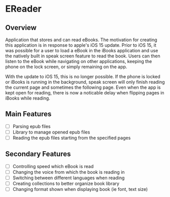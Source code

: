 # EReader
## Overview
Application that stores and can read eBooks. The motivation for creating this application is in response to apple's iOS 15 update. Prior to iOS 15, it was possible for a user to load a eBook in the iBooks application and use the natively built in speak screen feature to read the book. Users can then listen to the eBook while navigating on other applications, keeping the phone on the lock screen, or simply remaining on the app.

With the update to iOS 15, this is no longer possible. If the phone is locked or iBooks is running in the background, speak screen will only finish reading the current page and sometimes the following page. Even when the app is kept open for reading, there is now a noticable delay when flipping pages in iBooks while reading.

## Main Features
 - [ ] Parsing epub files
 - [ ] Library to manage opened epub files
 - [ ] Reading the epub files starting from the specified pages

## Secondary Features
 - [ ] Controlling speed which eBook is read
 - [ ] Changing the voice from which the book is reading in
 - [ ] Switching between different languages when reading
 - [ ] Creating collections to better organize book library
 - [ ] Changing format shown when displaying book (ie font, text size)
